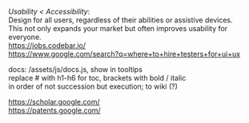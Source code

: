  
_Usability < Accessibility_:  
Design for all users, regardless of their abilities or assistive devices.  
This not only expands your market but often improves usability for everyone.  
https://jobs.codebar.io/  
https://www.google.com/search?q=where+to+hire+testers+for+ui+ux  
  
docs: /assets/js/docs.js, show in tooltips  
replace # with h1-h6 for toc, brackets with bold / italic  
in order of not succession but execution; to wiki (?)  
  
https://scholar.google.com/  
https://patents.google.com/  
